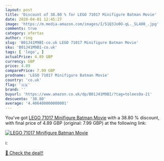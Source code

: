 ```yaml
---
layout: post
title: 'Discount of 38.80 % for LEGO 71017 Minifigure Batman Movie'
date: 2020-04-01 12:45:27
image: 'https://m.media-amazon.com/images/I/51Q3Jo0O-qL._SL400_.jpg'
comments: true
category: ofertas
author: ring
slug: 'B01J41M9BI-co.uk LEGO 71017 Minifigure Batman Movie'
sku: 'B01J41M9BI-co.uk'
tags: [ 'lego', ]
actualPrice: 4.89 GBP
currency: GBP
price: 4.89
comparePrice: 7.99 GBP
prodname: 'LEGO 71017 Minifigure Batman Movie'
country: 'co.uk'
flag: '🇬🇧'
brand: ''
buyurl: 'https://www.amazon.co.uk/dp/B01J41M9BI/?tag=tolees0a-21'
descuento: '38.80'
average: '4.406400000000001'
---
```


You've got [LEGO 71017 Minifigure Batman Movie](https://www.amazon.co.uk/dp/B01J41M9BI/?tag=tolees0a-21) with a  38.80 % discount, with final price of 4.89 GBP (original: 7.99 GBP) at the following link:

[![LEGO 71017 Minifigure Batman Movie](https://m.media-amazon.com/images/I/51Q3Jo0O-qL._SL400_.jpg)](https://www.amazon.co.uk/dp/B01J41M9BI/?tag=tolees0a-21)

ℹ️:


[🛒 Check the deal!!](https://www.amazon.co.uk/dp/B01J41M9BI/?tag=tolees0a-21)
